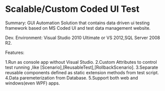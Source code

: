 Scalable/Custom Coded UI Test 
=============

Summary:
GUI Automation Solution that contains data driven ui testing framework based on MS Coded UI and test data management website.

Dev. Environment:
Visual Studio 2010 Ultimate or VS 2012,SQL Server 2008 R2.

Features:

1.Run as console app without Visual Studio.
2.Custom Attributes to control test running ,like [Scenario],[ReusableTest],[RollbackScenario].
3.Separate reusable components defined as static extension methods from test script.
4.Data paremeterization from Database.
5.Support both web and windows(even WPF) apps.
